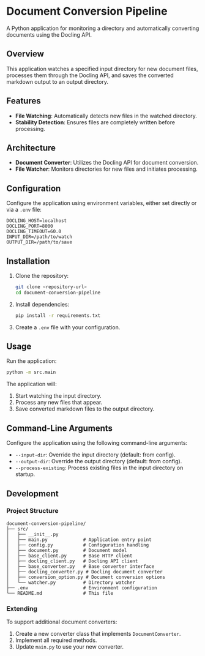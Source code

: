 # Document Conversion Pipeline

A Python application for monitoring a directory and automatically converting documents using the Docling API.

## Overview

This application watches a specified input directory for new document files, processes them through the Docling API, and saves the converted markdown output to an output directory.

## Features

- **File Watching**: Automatically detects new files in the watched directory.
- **Stability Detection**: Ensures files are completely written before processing.

## Architecture

- **Document Converter**: Utilizes the Docling API for document conversion.
- **File Watcher**: Monitors directories for new files and initiates processing.

## Configuration

Configure the application using environment variables, either set directly or via a `.env` file:

```plaintext
DOCLING_HOST=localhost
DOCLING_PORT=8000
DOCLING_TIMEOUT=60.0
INPUT_DIR=/path/to/watch
OUTPUT_DIR=/path/to/save
```

## Installation

1. Clone the repository:
   ```bash
   git clone <repository-url>
   cd document-conversion-pipeline
   ```

2. Install dependencies:
   ```bash
   pip install -r requirements.txt
   ```

3. Create a `.env` file with your configuration.

## Usage

Run the application:

```bash
python -m src.main
```

The application will:
1. Start watching the input directory.
2. Process any new files that appear.
3. Save converted markdown files to the output directory.

## Command-Line Arguments

Configure the application using the following command-line arguments:

- `--input-dir`: Override the input directory (default: from config).
- `--output-dir`: Override the output directory (default: from config).
- `--process-existing`: Process existing files in the input directory on startup.

## Development

### Project Structure

```plaintext
document-conversion-pipeline/
├── src/
│   ├── __init__.py
│   ├── main.py             # Application entry point
│   ├── config.py           # Configuration handling
│   ├── document.py         # Document model
│   ├── base_client.py      # Base HTTP client
│   ├── docling_client.py   # Docling API client
│   ├── base_converter.py   # Base converter interface
│   ├── docling_converter.py # Docling document converter
│   ├── conversion_option.py # Document conversion options
│   └── watcher.py          # Directory watcher
├── .env                    # Environment configuration
└── README.md               # This file
```

### Extending

To support additional document converters:

1. Create a new converter class that implements `DocumentConverter`.
2. Implement all required methods.
3. Update `main.py` to use your new converter. 